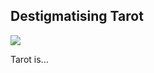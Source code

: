 ## Destigmatising Tarot

![]({{site.baseurl}}/https://i0.wp.com/post.greatist.com/wp-content/uploads/sites/2/2020/03/146910-GRT-Everything_You_Need_to_Know_About_the_Joy_and_Hope_of_Tarot_Cards-1296x728-Header.jpg?w=1155&h=1528)

Tarot is...